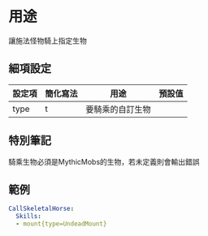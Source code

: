 用途
===============

讓施法怪物騎上指定生物

細項設定
----------

| 設定項 | 簡化寫法 | 用途 | 預設值 |
|-----------|---------|----------------------------------|---------------|
| type  | t | 要騎乘的自訂生物 |   |

  

特別筆記
-------------
騎乘生物必須是MythicMobs的生物，若未定義則會輸出錯誤

範例
--------

```yaml
CallSkeletalHorse:
  Skills:
  - mount{type=UndeadMount}
```